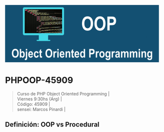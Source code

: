 <img src="https://raw.githubusercontent.com/exegeses/PHPOOP-45909/main/oop.png">

# PHPOOP-45909

> Curso de PHP Object Oriented Programming |  
> Viernes 9:30hs (Arg) |  
> Código: 45909 |  
> sensei: Marcos Pinardi | 

## Definición: OOP vs Procedural

